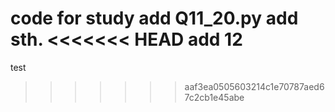 code for study
add Q11_20.py
add sth.
<<<<<<< HEAD
add 12
=======
test

>>>>>>> aaf3ea0505603214c1e70787aed67c2cb1e45abe


